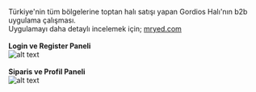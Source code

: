Türkiye'nin tüm bölgelerine toptan halı satışı yapan Gordios Halı'nın b2b uygulama çalışması.<br>
Uygulamayı daha detaylı incelemek için;  [mryed.com](https://mryed.com/proje/b2b-mobil-uygulama/)<br><br>
**Login ve Register Paneli** <br>
![alt text](https://mryed.com/wp-content/uploads/2023/02/flutter-b2b-uygulamasi.jpg) <br><br>
**Siparis ve Profil Paneli** <br>
![alt text](https://mryed.com/wp-content/uploads/2023/02/carpet-b2b-app.jpg) <br>

